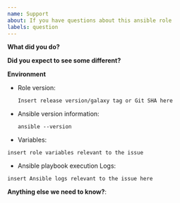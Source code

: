 ```yaml
---
name: Support
about: If you have questions about this ansible role
labels: question
---
```


**What did you do?**

**Did you expect to see some different?**

**Environment**

* Role version:

    `Insert release version/galaxy tag or Git SHA here`

* Ansible version information:

    `ansible --version`
    <!-- Replace the command with its output above -->

* Variables:

```
insert role variables relevant to the issue
```

* Ansible playbook execution Logs:

```
insert Ansible logs relevant to the issue here
```

**Anything else we need to know?**:
